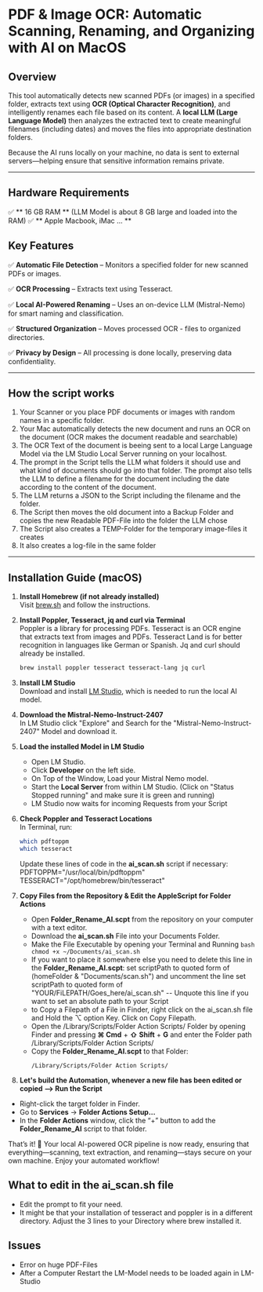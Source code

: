 # PDF & Image OCR: Automatic Scanning, Renaming, and Organizing with AI on MacOS

## Overview
This tool automatically detects new scanned PDFs (or images) in a specified folder, extracts text using **OCR (Optical Character Recognition)**, and intelligently renames each file based on its content. A **local LLM (Large Language Model)** then analyzes the extracted text to create meaningful filenames (including dates) and moves the files into appropriate destination folders.

Because the AI runs locally on your machine, no data is sent to external servers—helping ensure that sensitive information remains private.

---

## Hardware Requirements
✅ ** 16 GB RAM ** (LLM Model is about 8 GB large and loaded into the RAM)
✅ ** Apple Macbook, iMac ... **

## Key Features
✅ **Automatic File Detection** – Monitors a specified folder for new scanned PDFs or images.

✅ **OCR Processing** – Extracts text using Tesseract.

✅ **Local AI-Powered Renaming** – Uses an on-device LLM (Mistral-Nemo) for smart naming and classification.

✅ **Structured Organization** – Moves processed OCR - files to organized directories.

✅ **Privacy by Design** – All processing is done locally, preserving data confidentiality.

---
## How the script works
1. Your Scanner or you place PDF documents or images with random names in a specific folder.
2. Your Mac automatically detects the new document and runs an OCR on the document (OCR makes the document readable and searchable)
3. The OCR Text of the document is beeing sent to a local Large Language Model via the LM Studio Local Server running on your localhost.
4. The prompt in the Script tells the LLM what folders it should use and what kind of documents should go into that folder. The prompt also tells the LLM to define a filename for the document including the date according to the content of the document.
5. The LLM returns a JSON to the Script including the filename and the folder.
6. The Script then moves the old document into a Backup Folder and copies the new Readable PDF-File into the folder the LLM chose
7. The Script also creates a TEMP-Folder for the temporary image-files it creates
8. It also creates a log-file in the same folder

---

## Installation Guide (macOS)
1. **Install Homebrew (if not already installed)**  
   Visit [brew.sh](https://brew.sh) and follow the instructions.

2. **Install Poppler, Tesseract, jq and curl via Terminal**  
   Poppler is a library for processing PDFs. Tesseract is an OCR engine that extracts text from images and PDFs. Tesseract Land is for better recognition in languages like German or Spanish. Jq and curl should already be installed. 
   ```bash
   brew install poppler tesseract tesseract-lang jq curl 
   ```

3. **Install LM Studio**  
   Download and install [LM Studio](https://lmstudio.ai), which is needed to run the local AI model.

4. **Download the Mistral-Nemo-Instruct-2407**  
   In LM Studio click "Explore" and Search for the "Mistral-Nemo-Instruct-2407" Model and download it. 

5. **Load the installed Model in LM Studio**  
   - Open LM Studio.  
   - Click **Developer** on the left side.  
   - On Top of the Window, Load your Mistral Nemo model.  
   - Start the **Local Server** from within LM Studio. (Click on "Status Stopped running" and make sure it is green and running)
   - LM Studio now waits for incoming Requests from your Script

7. **Check Poppler and Tesseract Locations**  
   In Terminal, run:  
   ```bash
   which pdftoppm
   which tesseract
   ```  
   Update these lines of code in the **ai_scan.sh** script if necessary:
      PDFTOPPM="/usr/local/bin/pdftoppm"     
      TESSERACT="/opt/homebrew/bin/tesseract"


8. **Copy Files from the Repository & Edit the AppleScript for Folder Actions**  
   - Open **Folder_Rename_AI.scpt** from the repository on your computer with a text editor.  
   - Download the **ai_scan.sh** File into your Documents Folder.
   - Make the File Executable by opening your Terminal and Running ```bash chmod +x ~/Documents/ai_scan.sh ```
   - If you want to place it somewhere else you need to delete this line in the **Folder_Rename_AI.scpt**: set scriptPath to quoted form of (homeFolder & "Documents/scan.sh") and uncomment the line set scriptPath to quoted form of "YOUR/FiLEPATH/Goes_here/ai_scan.sh" -- Unquote this line if you want to set an absolute path to your Script
   - to Copy a Filepath of a File in Finder, right click on the ai_scan.sh file and Hold the ⌥ option Key. Click on Copy Filepath.
   - Open the /Library/Scripts/Folder Action Scripts/ Folder by opening Finder and pressing **⌘ Cmd** + **⇧ Shift** + **G** and enter the Folder path /Library/Scripts/Folder Action Scripts/
   - Copy the **Folder_Rename_AI.scpt** to that Folder:  
     ```
     /Library/Scripts/Folder Action Scripts/
     ```

10. **Let's build the Automation, whenever a new file has been edited or copied --> Run the Script**  
   - Right-click the target folder in Finder.  
   - Go to **Services** → **Folder Actions Setup...**  
   - In the **Folder Actions** window, click the “+” button to add the **Folder_Rename_AI** script to that folder.

That’s it! 🎉 Your local AI-powered OCR pipeline is now ready, ensuring that everything—scanning, text extraction, and renaming—stays secure on your own machine. Enjoy your automated workflow!

## What to edit in the ai_scan.sh file

- Edit the prompt to fit your need. 
- It might be that your installation of tesseract and poppler is in a different directory. Adjust the 3 lines to your Directory where brew installed it.

## Issues
- Error on huge PDF-Files
- After a Computer Restart the LM-Model needs to be loaded again in LM-Studio
